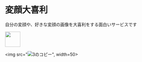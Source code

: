 # 変顔大喜利
 自分の変顔や、好きな変顔の画像を大喜利をする面白いサービスです
 
 <img src=![1のコピー](https://user-images.githubusercontent.com/76856353/111902697-0b9aad80-8a82-11eb-963c-4af6d291094d.png), width=50>
 
 <img src="![3のコピー](https://user-images.githubusercontent.com/76856353/111902736-2d943000-8a82-11eb-8f36-1520c33a2f8c.png)", width=50>


